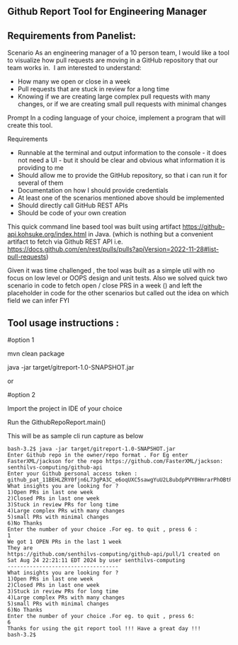 Github Report Tool for Engineering Manager
-------------------------------------------

Requirements from Panelist:
---------------------------
Scenario
As an engineering manager of a 10 person team, I would like a tool to visualize how pull requests are moving in a GitHub repository that our team works in. 
I am interested to understand:
* How many we open or close in a week
* Pull requests that are stuck in review for a long time
* Knowing if we are creating large complex pull requests with many changes, or if we are creating small pull requests with minimal changes

Prompt
In a coding language of your choice, implement a program that will create this tool.

Requirements
* Runnable at the terminal and output information to the console - it does not need a UI - but it should be clear and obvious what information it is providing to me
* Should allow me to provide the GitHub repository, so that i can run it for several of them
* Documentation on how I should provide credentials
* At least one of the scenarios mentioned above should be implemented
* Should directly call GitHub REST APIs
* Should be code of your own creation


This quick command line based tool was built using artifact https://github-api.kohsuke.org/index.html in Java. (which is nothing but a convenient artifact to fetch via Github REST API i.e. https://docs.github.com/en/rest/pulls/pulls?apiVersion=2022-11-28#list-pull-requests)

Given it was time challenged  , the tool was built as a simple util with no focus on low level or OOPS design and unit tests. 
Also we solved quick two  scenario in code  to fetch open / close PRS in a week () and left the placeholder in code for the other scenarios but called out the idea on which field we can infer 
FYI

Tool usage instructions :
------------------------


#option 1

mvn clean package

java -jar target/gitreport-1.0-SNAPSHOT.jar

or 

#option 2

Import the project in IDE of your choice 

Run the GithubRepoReport.main()


This will be as sample cli run capture as below

```
bash-3.2$ java -jar target/gitreport-1.0-SNAPSHOT.jar
Enter Github repo in the owner/repo format . For Eg enter FasterXML/jackson for the repo https://github.com/FasterXML/jackson:
senthilvs-computing/github-api
Enter your Github personal access token :
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
What insights you are looking for ?
1)Open PRs in last one week
2)Closed PRs in last one week
3)Stuck in review PRs for long time
4)Large complex PRs with many changes
5)small PRs with minimal changes
6)No Thanks
Enter the number of your choice .For eg. to quit , press 6 :
1
We got 1 OPEN PRs in the last 1 week
They are 
https://github.com/senthilvs-computing/github-api/pull/1 created on Sat Aug 24 22:21:11 EDT 2024 by user senthilvs-computing
-----------------------------------
What insights you are looking for ?
1)Open PRs in last one week
2)Closed PRs in last one week
3)Stuck in review PRs for long time
4)Large complex PRs with many changes
5)small PRs with minimal changes
6)No Thanks
Enter the number of your choice .For eg. to quit , press 6:
6
Thanks for using the git report tool !!! Have a great day !!!
bash-3.2$ 
```
